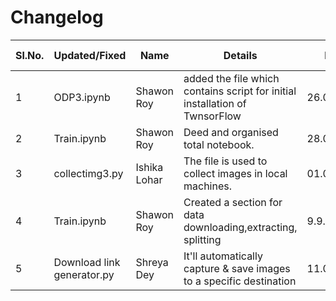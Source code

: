 # Changelog
| Sl.No. |         Updated/Fixed        |           Name         |               Details               |   Date   | Commit message |
|--------|------------------------------|------------------------|-------------------------------------|----------|----------------|
|  1     |  ODP3.ipynb       |     Shawon Roy         | added the file which contains script for initial installation of TwnsorFlow    |26.08.2024|1_26082024|
|2       |  Train.ipynb |Shawon Roy| Deed and organised total notebook.        |28.08.2024|2_28082024| 
| 3 | collectimg3.py| Ishika Lohar | The file is used to collect images  in local machines. | 01.09.2024 |  3_01092024 |
| 4 | Train.ipynb | Shawon Roy|  Created a section for data downloading,extracting, splitting | 9.9.2024 | 4_09092024 |
| 5 | Download link generator.py | Shreya Dey | It'll automatically capture & save images to a specific destination | 11.09.2024 | 5_11092024 |

